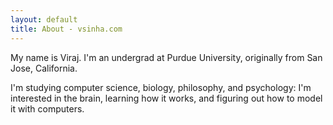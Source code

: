 ```yaml
---
layout: default
title: About - vsinha.com
---
```


<article>
<div id="about">
My name is Viraj. I'm an undergrad at Purdue University, originally from San Jose, California. 

I'm studying computer science, biology, philosophy, and psychology: I'm interested in the brain, learning how it works, and figuring out how to model it with computers.
</div>
</article>